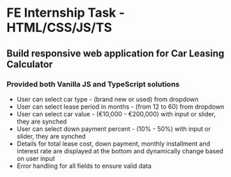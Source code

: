 # FE Internship Task - HTML/CSS/JS/TS

## Build responsive web application for Car Leasing Calculator

### Provided both Vanilla JS and TypeScript solutions

- User can select car type - (brand new or used) from dropdown
- User can select lease period in months - (from 12 to 60) from dropdown
- User can select car value - (€10,000 - €200,000) with input or slider, they are synched
- User can select down payment percent - (10% - 50%) with input or slider, they are synched
- Details for total lease cost, down payment, monthly installment and interest rate are displayed at the bottom and dynamically change based on user input
- Error handling for all fields to ensure valid data
